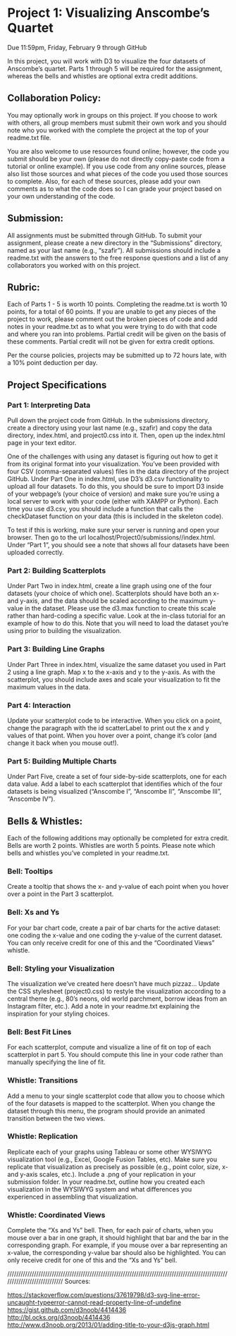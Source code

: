 <h1>Project 1: Visualizing Anscombe’s Quartet</h1>

Due 11:59pm, Friday, February 9 through GitHub

In this project, you will work with D3 to visualize the four datasets of Anscombe’s quartet. Parts 1 through 5 will be required for the assignment, whereas the bells and whistles are optional extra credit additions.

<h2>Collaboration Policy:</h2>
You may optionally work in groups on this project. If you choose to work with others, all group members must submit their own work and you should note who you worked with the complete the project at the top of your readme.txt file.

You are also welcome to use resources found online; however, the code you submit should be your own (please do not directly copy-paste code from a tutorial or online example). If you use code from any online sources, please also list those sources and what pieces of the code you used those sources to complete. Also, for each of these sources, please add your own comments as to what the code does so I can grade your project based on your own understanding of the code.

<h2>Submission: </h2>
All assignments must be submitted through GitHub. To submit your assignment, please create a new directory in the “Submissions” directory, named as your last name (e.g., “szafir”). All submissions should include a readme.txt with the answers to the free response questions and a list of any collaborators you worked with on this project.

<h2>Rubric: </h2>
Each of Parts 1 - 5 is worth 10 points. Completing the readme.txt is worth 10 points, for a total of 60 points. If you are unable to get any pieces of the project to work, please comment out the broken pieces of code and add notes in your readme.txt as to what you were trying to do with that code and where you ran into problems. Partial credit will be given on the basis of these comments. Partial credit will not be given for extra credit options.

Per the course policies, projects may be submitted up to 72 hours late, with a 10% point deduction per day.


<h2>Project Specifications</h2>


<h3>Part 1: Interpreting Data</h3>
Pull down the project code from GitHub. In the submissions directory, create a directory using your last name (e.g., szafir) and copy the data directory, index.html, and project0.css into it. Then, open up the index.html page in your text editor.

One of the challenges with using any dataset is figuring out how to get it from its original format into your visualization. You’ve been provided with four CSV (comma-separated values) files in the data directory of the project GitHub. Under Part One in index.html, use D3’s d3.csv functionality to upload all four datasets. To do this, you should be sure to import D3 inside of your webpage’s <head> (your choice of version) and make sure you’re using a local server to work with your code (either with XAMPP or Python). Each time you use d3.csv, you should include a function that calls the checkDataset function on your data (this is included in the skeleton code).

To test if this is working, make sure your server is running and open your browser. Then go to the url localhost/Project0/submissions/<your directory name>/index.html. Under “Part 1”, you should see a note that shows all four datasets have been uploaded correctly.

<h3>Part 2: Building Scatterplots</h3>
Under Part Two in index.html, create a line graph using one of the four datasets (your choice of which one). Scatterplots should have both an x- and y-axis, and the data should be scaled according to the maximum y-value in the dataset. Please use the d3.max function to create this scale rather than hard-coding a specific value. Look at the in-class tutorial for an example of how to do this.  Note that you will need to load the dataset you’re using prior to building the visualization.  

<h3>Part 3: Building Line Graphs</h3>
Under Part Three in index.html, visualize the same dataset you used in Part 2 using a line graph. Map x to the x-axis and y to the y-axis. As with the scatterplot, you should include axes and scale your visualization to fit the maximum values in the data.

<h3>Part 4: Interaction</h3>
Update your scatterplot code to be interactive. When you click on a point, change the paragraph with the id scatterLabel to print out the x and y values of that point. When you hover over a point, change it’s color (and change it back when you mouse out!).

<h3>Part 5: Building Multiple Charts </h3>
Under Part Five, create a set of four side-by-side scatterplots, one for each data value. Add a label to each scatterplot that identifies which of the four datasets is being visualized (“Anscombe I”, “Anscombe II”, “Anscombe III”, “Anscombe IV”).

<h2>Bells & Whistles: </h2>

Each of the following additions may optionally be completed for extra credit. Bells are worth 2 points. Whistles are worth 5 points. Please note which bells and whistles you’ve completed in your readme.txt.

<h3>Bell: Tooltips</h3>
Create a tooltip that shows the x- and y-value of each point when you hover over a point in the Part 3 scatterplot.

<h3>Bell: Xs and Ys</h3>
For your bar chart code, create a pair of bar charts for the active dataset: one coding the x-value and one coding the y-value of the current dataset. You can only receive credit for one of this and the “Coordinated Views” whistle.

<h3>Bell: Styling your Visualization</h3>
The visualization we’ve created here doesn’t have much pizzaz… Update the CSS stylesheet (project0.css) to restyle the visualization according to a central theme (e.g., 80’s neons, old world parchment, borrow ideas from an Instagram filter, etc.). Add a note in your readme.txt explaining the inspiration for your styling choices.

<h3>Bell: Best Fit Lines</h3>
For each scatterplot, compute and visualize a line of fit on top of each scatterplot in part 5. You should compute this line in your code rather than manually specifying the line of fit.  

<h3>Whistle: Transitions </h3>
Add a menu to your single scatterplot code that allow you to choose which of the four datasets is mapped to the scatterplot. When you change the dataset through this menu, the program should provide an animated transition between the two views.



<h3>Whistle: Replication</h3>
Replicate each of your graphs using Tableau or some other WYSIWYG visualization tool (e.g., Excel, Google Fusion Tables, etc). Make sure you replicate that visualization as precisely as possible (e.g., point color, size, x- and y-axis scales, etc.). Include a .png of your replication in your submission folder. In your readme.txt, outline how you created each visualization in the WYSIWYG system and what differences you experienced in assembling that visualization.  

<h3>Whistle: Coordinated Views</h3>
Complete the “Xs and Ys” bell. Then, for each pair of charts, when you mouse over a bar in one graph, it should highlight that bar and the bar in the corresponding graph. For example, if you mouse over a bar representing an x-value, the corresponding y-value bar should also be highlighted. You can only receive credit for one of this and the “Xs and Ys” bell.

////////////////////////////////////////////////////////////////////////////////////////////////////////////////////////////
Sources:

https://stackoverflow.com/questions/37619798/d3-svg-line-error-uncaught-typeerror-cannot-read-property-line-of-undefine
https://gist.github.com/d3noob/4414436
http://bl.ocks.org/d3noob/4414436
http://www.d3noob.org/2013/01/adding-title-to-your-d3js-graph.html
